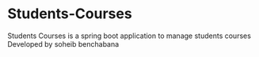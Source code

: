 # Students-Courses
Students Courses is a spring boot application to manage students courses  
Developed by soheib benchabana
